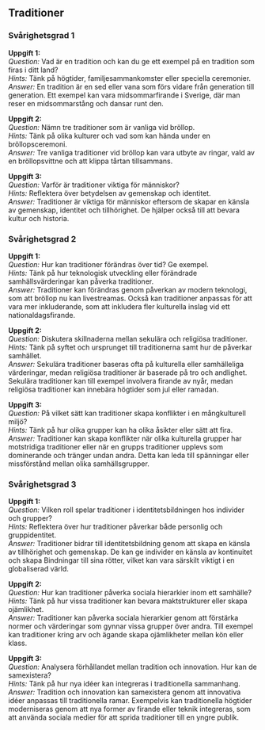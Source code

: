 ## Traditioner

### Svårighetsgrad 1

**Uppgift 1:**  
*Question:* Vad är en tradition och kan du ge ett exempel på en tradition som firas i ditt land?  
*Hints:* Tänk på högtider, familjesammankomster eller speciella ceremonier.  
*Answer:* En tradition är en sed eller vana som förs vidare från generation till generation. Ett exempel kan vara midsommarfirande i Sverige, där man reser en midsommarstång och dansar runt den.  

**Uppgift 2:**  
*Question:* Nämn tre traditioner som är vanliga vid bröllop.  
*Hints:* Tänk på olika kulturer och vad som kan hända under en bröllopsceremoni.  
*Answer:* Tre vanliga traditioner vid bröllop kan vara utbyte av ringar, vald av en bröllopsvittne och att klippa tårtan tillsammans.

**Uppgift 3:**  
*Question:* Varför är traditioner viktiga för människor?  
*Hints:* Reflektera över betydelsen av gemenskap och identitet.  
*Answer:* Traditioner är viktiga för människor eftersom de skapar en känsla av gemenskap, identitet och tillhörighet. De hjälper också till att bevara kultur och historia.

### Svårighetsgrad 2

**Uppgift 1:**  
*Question:* Hur kan traditioner förändras över tid? Ge exempel.  
*Hints:* Tänk på hur teknologisk utveckling eller förändrade samhällsvärderingar kan påverka traditioner.  
*Answer:* Traditioner kan förändras genom påverkan av modern teknologi, som att bröllop nu kan livestreamas. Också kan traditioner anpassas för att vara mer inkluderande, som att inkludera fler kulturella inslag vid ett nationaldagsfirande.

**Uppgift 2:**  
*Question:* Diskutera skillnaderna mellan sekulära och religiösa traditioner.  
*Hints:* Tänk på syftet och ursprunget till traditionerna samt hur de påverkar samhället.  
*Answer:* Sekulära traditioner baseras ofta på kulturella eller samhälleliga värderingar, medan religiösa traditioner är baserade på tro och andlighet. Sekulära traditioner kan till exempel involvera firande av nyår, medan religiösa traditioner kan innebära högtider som jul eller ramadan.

**Uppgift 3:**  
*Question:* På vilket sätt kan traditioner skapa konflikter i en mångkulturell miljö?  
*Hints:* Tänk på hur olika grupper kan ha olika åsikter eller sätt att fira.  
*Answer:* Traditioner kan skapa konflikter när olika kulturella grupper har motstridiga traditioner eller när en grupps traditioner upplevs som dominerande och tränger undan andra. Detta kan leda till spänningar eller missförstånd mellan olika samhällsgrupper.

### Svårighetsgrad 3

**Uppgift 1:**  
*Question:* Vilken roll spelar traditioner i identitetsbildningen hos individer och grupper?   
*Hints:* Reflektera över hur traditioner påverkar både personlig och gruppidentitet.  
*Answer:* Traditioner bidrar till identitetsbildning genom att skapa en känsla av tillhörighet och gemenskap. De kan ge individer en känsla av kontinuitet och skapa Bindningar till sina rötter, vilket kan vara särskilt viktigt i en globaliserad värld.

**Uppgift 2:**  
*Question:* Hur kan traditioner påverka sociala hierarkier inom ett samhälle?  
*Hints:* Tänk på hur vissa traditioner kan bevara maktstrukturer eller skapa ojämlikhet.  
*Answer:* Traditioner kan påverka sociala hierarkier genom att förstärka normer och värderingar som gynnar vissa grupper över andra. Till exempel kan traditioner kring arv och ägande skapa ojämlikheter mellan kön eller klass. 

**Uppgift 3:**  
*Question:* Analysera förhållandet mellan tradition och innovation. Hur kan de samexistera?  
*Hints:* Tänk på hur nya idéer kan integreras i traditionella sammanhang.  
*Answer:* Tradition och innovation kan samexistera genom att innovativa idéer anpassas till traditionella ramar. Exempelvis kan traditionella högtider moderniseras genom att nya former av firande eller teknik integreras, som att använda sociala medier för att sprida traditioner till en yngre publik.